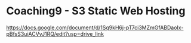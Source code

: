 # Coaching9 - S3 Static Web Hosting
https://docs.google.com/document/d/1Sq9kH6j-pT7ci3MZmGfABDaoIx-pBfsS3uiACVvJ1RQ/edit?usp=drive_link